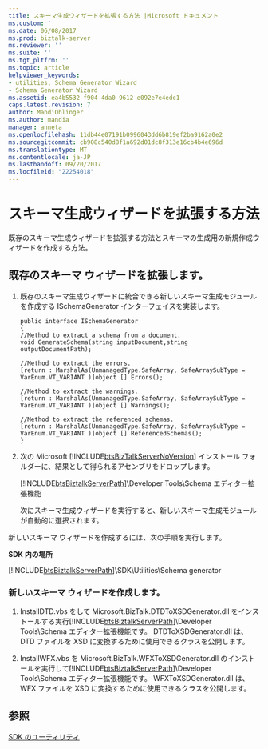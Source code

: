 ```yaml
---
title: スキーマ生成ウィザードを拡張する方法 |Microsoft ドキュメント
ms.custom: ''
ms.date: 06/08/2017
ms.prod: biztalk-server
ms.reviewer: ''
ms.suite: ''
ms.tgt_pltfrm: ''
ms.topic: article
helpviewer_keywords:
- utilities, Schema Generator Wizard
- Schema Generator Wizard
ms.assetid: ea4b5532-f904-4da0-9612-e092e7e4edc1
caps.latest.revision: 7
author: MandiOhlinger
ms.author: mandia
manager: anneta
ms.openlocfilehash: 11db44e07191b0996043dd6b819ef2ba9162a0e2
ms.sourcegitcommit: cb908c540d8f1a692d01dc8f313e16cb4b4e696d
ms.translationtype: MT
ms.contentlocale: ja-JP
ms.lasthandoff: 09/20/2017
ms.locfileid: "22254018"
---
```

# <a name="how-to-extend-the-schema-generator-wizard"></a>スキーマ生成ウィザードを拡張する方法
既存のスキーマ生成ウィザードを拡張する方法とスキーマの生成用の新規作成ウィザードを作成する方法。  
  
## <a name="extend-the-existing-schema-wizard"></a>既存のスキーマ ウィザードを拡張します。  
  
1.  既存のスキーマ生成ウィザードに統合できる新しいスキーマ生成モジュールを作成する ISchemaGenerator インターフェイスを実装します。  
  
    ```  
    public interface ISchemaGenerator  
    {  
    //Method to extract a schema from a document.  
    void GenerateSchema(string inputDocument,string outputDocumentPath);  
  
    //Method to extract the errors.  
    [return : MarshalAs(UnmanagedType.SafeArray, SafeArraySubType = VarEnum.VT_VARIANT )]object [] Errors();  
  
    //Method to extract the warnings.  
    [return : MarshalAs(UnmanagedType.SafeArray, SafeArraySubType = VarEnum.VT_VARIANT )]object [] Warnings();  
  
    //Method to extract the referenced schemas.  
    [return : MarshalAs(UnmanagedType.SafeArray, SafeArraySubType = VarEnum.VT_VARIANT )]object [] ReferencedSchemas();  
    }  
    ```  
  
2.  次の Microsoft [!INCLUDE[btsBizTalkServerNoVersion](../includes/btsbiztalkservernoversion-md.md)] インストール フォルダーに、結果として得られるアセンブリをドロップします。  
  
     [!INCLUDE[btsBiztalkServerPath](../includes/btsbiztalkserverpath-md.md)]\Developer Tools\Schema エディター拡張機能  
  
     次にスキーマ生成ウィザードを実行すると、新しいスキーマ生成モジュールが自動的に選択されます。  
  
 新しいスキーマ ウィザードを作成するには、次の手順を実行します。  
  
 **SDK 内の場所**  
  
 [!INCLUDE[btsBiztalkServerPath](../includes/btsbiztalkserverpath-md.md)]\SDK\Utilities\Schema generator  
  
### <a name="create-a-new-schema-wizard"></a>新しいスキーマ ウィザードを作成します。  
  
1.  InstallDTD.vbs をして Microsoft.BizTalk.DTDToXSDGenerator.dll をインストールする実行[!INCLUDE[btsBiztalkServerPath](../includes/btsbiztalkserverpath-md.md)]\Developer Tools\Schema エディター拡張機能です。 DTDToXSDGenerator.dll は、DTD ファイルを XSD に変換するために使用できるクラスを公開します。  
  
2.  InstallWFX.vbs を Microsoft.BizTalk.WFXToXSDGenerator.dll のインストールを実行して[!INCLUDE[btsBiztalkServerPath](../includes/btsbiztalkserverpath-md.md)]\Developer Tools\Schema エディター拡張機能です。 WFXToXSDGenerator.dll は、WFX ファイルを XSD に変換するために使用できるクラスを公開します。  
  
## <a name="see-also"></a>参照  
 [SDK のユーティリティ](../core/utilities-in-the-sdk.md)